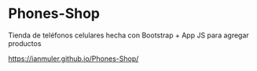 # Phones-Shop

Tienda de teléfonos celulares hecha con Bootstrap
+
App JS para agregar productos

https://ianmuler.github.io/Phones-Shop/
